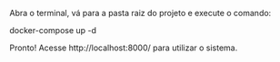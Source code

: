 Abra o terminal, vá para a pasta raiz do projeto e execute o comando: 

docker-compose up -d

Pronto! Acesse http://localhost:8000/ para utilizar o sistema.
